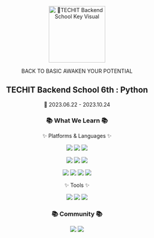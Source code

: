 
<p align="center">
    <img width="150px" src="https://classlion-cloud.s3.ap-northeast-2.amazonaws.com/BES_PY.svg" align="center" alt="TECHIT Backend School Key Visual" />
    <p align="center">BACK TO BASIC AWAKEN YOUR POTENTIAL</p>
    <h2 align="center">TECHIT Backend School 6th : Python</h2>
</p>

<div align="center">
    <p>📆 2023.06.22 - 2023.10.24</p>
</div>

<div align="center">
    <h3>📚 What We Learn 📚</h3>
    <p>✨ Platforms & Languages ✨</p>
</div>
<p align="center">
    <img src="https://img.shields.io/badge/HTML5-E34F26?style=flat&logo=HTML5&logoColor=white"/>
    <img src="https://img.shields.io/badge/CSS3-1572B6?style=flat&logo=CSS3&logoColor=white"/>
    <img src="https://img.shields.io/badge/Javascript-F7DF1E?style=flat&logo=Javascript&logoColor=white"/>   
</p>
<p align="center">
    <img src="https://img.shields.io/badge/Python-3776AB?style=flat&logo=Python&logoColor=white"/>
    <img src="https://img.shields.io/badge/django-092E20?style=flat&logo=django&logoColor=white"/>        
    <img src="https://img.shields.io/badge/PostgreSQL-4169E1?style=flat&logo=PostgreSQL&logoColor=white"/>       
</p>
<p align="center">
    <img src="https://img.shields.io/badge/Docker-2496ED?style=flat&logo=Docker&logoColor=white"/>
    <img src="https://img.shields.io/badge/Kubernetes-326CE5?style=flat&logo=Kubernetes&logoColor=white"/>        
    <img src="https://img.shields.io/badge/Github Actions-2088FF?style=flat&logo=Github Actions&logoColor=white"/>   
    <img src="https://img.shields.io/badge/Naver Cloud Platform-03C75A?style=flat&logo=Naver&logoColor=white"/>        
</p>
    
<div align="center">
    <p>✨ Tools ✨</p>
</div>
<p align="center">
    <img src="https://img.shields.io/badge/Git-F05032?style=flat&logo=Git&logoColor=white"/>
    <img src="https://img.shields.io/badge/GitHub-181717?style=flat&logo=GitHub&logoColor=white"/>
    <img src="https://img.shields.io/badge/Pycharm-000000?style=flat&logo=Pycharm&logoColor=white"/>
</p>  
    
<div align="center">
    <h3>📚 Community 📚</h3>
</div>
<p align="center">
    <img src="https://img.shields.io/badge/Notion-000000?style=flat&logo=Notion&logoColor=white"/>
    <img src="https://img.shields.io/badge/Discord-5865F2?style=flat&logo=Discord&logoColor=white"/>
</p>  

